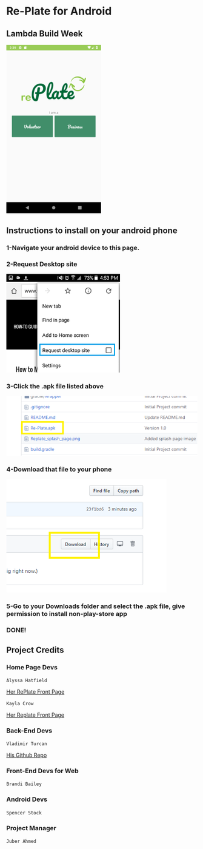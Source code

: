 # Re-Plate for Android
## Lambda Build Week

<img src="https://github.com/build-week-replate/labs-replate-Android/blob/master/Replate_splash_page.png?raw=true" width="250">

## Instructions to install on your android phone
### 1-Navigate your android device to this page.

### 2-Request Desktop site

<img src="https://github.com/build-week-replate/labs-replate-Android/blob/master/install0.png">

### 3-Click the .apk file listed above

<img src="https://github.com/build-week-replate/labs-replate-Android/blob/master/Install1.png">

### 4-Download that file to your phone

<img src="https://github.com/build-week-replate/labs-replate-Android/blob/master/install2.png">

### 5-Go to your Downloads folder and select the .apk file, give permission to install non-play-store app

### DONE!


## Project Credits

### Home Page Devs
    Alyssa Hatfield
[Her RePlate Front Page](https://alyssajane.me)
    
    Kayla Crow
[Her Replate Front Page](https://build-week-replate.github.io/labs-replate-user-interface-design-2/)

### Back-End Devs
    Vladimir Turcan 
[His Github Repo](https://github.com/build-week-replate/labs-replate-BE)

### Front-End Devs for Web
    Brandi Bailey

### Android Devs
    Spencer Stock

### Project Manager
    Juber Ahmed
